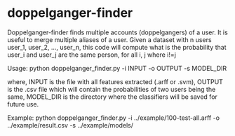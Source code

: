 doppelganger-finder
===================

Doppelganger-finder finds multiple accounts (doppelgangers) of a user. 
It is useful to merge multiple aliases of a user. 
Given a dataset with n users user_1, user_2, ..., user_n, this code will compute what is the probability that user_i and user_j are the same person, for all i, j where i!=j

Usage:
python doppelganger_finder.py -i INPUT -o OUTPUT -s MODEL_DIR

where, INPUT is the file with all features extracted (.arff or .svm),
OUTPUT is the .csv file which will contain the probabilities of two users being the same,
MODEL_DIR is the directory where the classifiers will be saved for future use.

Example:
python doppelganger_finder.py -i ../example/100-test-all.arff -o ../example/result.csv -s ../example/models/
